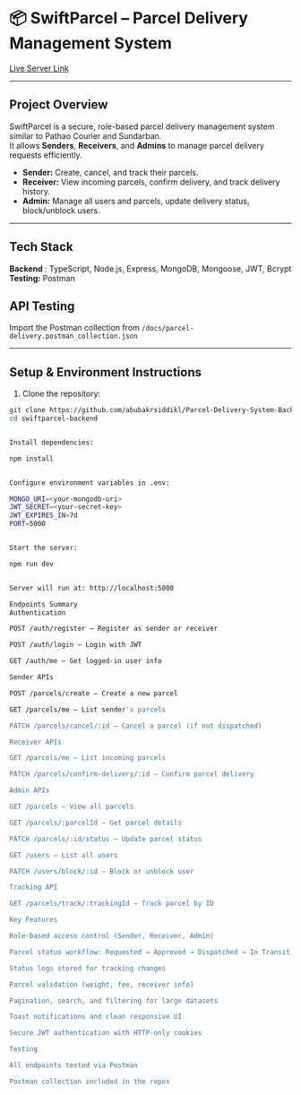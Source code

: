 
# 📦 SwiftParcel – Parcel Delivery Management System

[Live Server Link](https://parcel-delivery-backend-nine.vercel.app)

---

## **Project Overview**

SwiftParcel is a secure, role-based parcel delivery management system similar to Pathao Courier and Sundarban.  
It allows **Senders**, **Receivers**, and **Admins** to manage parcel delivery requests efficiently.  

- **Sender:** Create, cancel, and track their parcels.  
- **Receiver:** View incoming parcels, confirm delivery, and track delivery history.  
- **Admin:** Manage all users and parcels, update delivery status, block/unblock users.  

---

## **Tech Stack**


**Backend** : TypeScript, Node.js, Express, MongoDB, Mongoose, JWT, Bcrypt  
**Testing:** Postman  

## API Testing
Import the Postman collection from `/docs/parcel-delivery.postman_collection.json`

---

## **Setup & Environment Instructions**

1. Clone the repository:  
```bash
git clone https://github.com/abubakrsiddikl/Parcel-Delivery-System-Backend
cd swiftparcel-backend


Install dependencies:

npm install


Configure environment variables in .env:

MONGO_URI=<your-mongodb-uri>
JWT_SECRET=<your-secret-key>
JWT_EXPIRES_IN=7d
PORT=5000


Start the server:

npm run dev


Server will run at: http://localhost:5000

Endpoints Summary
Authentication

POST /auth/register – Register as sender or receiver

POST /auth/login – Login with JWT

GET /auth/me – Get logged-in user info

Sender APIs

POST /parcels/create – Create a new parcel

GET /parcels/me – List sender's parcels

PATCH /parcels/cancel/:id – Cancel a parcel (if not dispatched)

Receiver APIs

GET /parcels/me – List incoming parcels

PATCH /parcels/confirm-delivery/:id – Confirm parcel delivery

Admin APIs

GET /parcels – View all parcels

GET /parcels/:parcelId – Get parcel details

PATCH /parcels/:id/status – Update parcel status

GET /users – List all users

PATCH /users/block/:id – Block or unblock user

Tracking API

GET /parcels/track/:trackingId – Track parcel by ID

Key Features

Role-based access control (Sender, Receiver, Admin)

Parcel status workflow: Requested → Approved → Dispatched → In Transit → Delivered

Status logs stored for tracking changes

Parcel validation (weight, fee, receiver info)

Pagination, search, and filtering for large datasets

Toast notifications and clean responsive UI

Secure JWT authentication with HTTP-only cookies

Testing

All endpoints tested via Postman

Postman collection included in the repos


